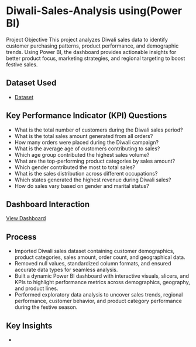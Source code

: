 # Diwali-Sales-Analysis using(Power BI)
Project Objective
This project analyzes Diwali sales data to identify customer purchasing patterns, product performance, and demographic trends. Using Power BI, the dashboard provides actionable insights for better product focus, marketing strategies, and regional targeting to boost festive sales.

## Dataset Used
- <a href="https://github.com/Mubasheerashirur/Diwali-Sales-Analysis/blob/main/Diwali%20Sales%20Data.csv">Dataset</a>

## Key Performance Indicator (KPI) Questions
- What is the total number of customers during the Diwali sales period? 
- What is the total sales amount generated from all orders? 
- How many orders were placed during the Diwali campaign?  
- What is the average age of customers contributing to sales?
- Which age group contributed the highest sales volume?
- What are the top-performing product categories by sales amount? 
- Which gender contributed the most to total sales? 
- What is the sales distribution across different occupations?  
- Which states generated the highest revenue during Diwali sales?  
- How do sales vary based on gender and marital status? 


## Dashboard Interaction
<a href="https://github.com/Mubasheerashirur/Diwali-Sales-Analysis/blob/main/Screenshot%20(163).png">View Dashboard</a>

## Process
- Imported Diwali sales dataset containing customer demographics, product categories, sales amount, order count, and geographical data.
- Removed null values, standardized column formats, and ensured accurate data types for seamless analysis.
- Built a dynamic Power BI dashboard with interactive visuals, slicers, and KPIs to highlight performance metrics across demographics, geography, and product lines.
- Performed exploratory data analysis to uncover sales trends, regional performance, customer behavior, and product category performance during the festive season.

## Key Insights
- 

